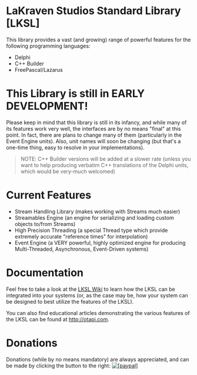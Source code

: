 LaKraven Studios Standard Library [LKSL]
====

This library provides a vast (and growing) range of powerful features for the following programming languages:
  - Delphi
  - C++ Builder
  - FreePascal/Lazarus

This Library is still in EARLY DEVELOPMENT!
====
Please keep in mind that this library is still in its infancy, and while many of its features work very well, the interfaces are by no means "final" at this point.
In fact, there are plans to change many of them (particularly in the Event Engine units). Also, unit names will soon be changing (but that's a one-time thing, easy to resolve in your implementations).

> NOTE: C++ Builder versions will be added at a slower rate (unless you want to help producing verbatim C++ translations of the Delphi units, which would be very-much welcomed)

Current Features
====
  - Stream Handling Library (makes working with Streams much easier)
  - Streamables Engine (an engine for serializing and loading custom objects to/from Streams)
  - High Precision Threading (a special Thread type which provide extremely accurate "reference times" for interpolation)
  - Event Engine (a VERY powerful, highly optimized engine for producing Multi-Threaded, Asynchronous, Event-Driven systems)

Documentation
====
Feel free to take a look at the <a href="https://github.com/LaKraven/LKSL/wiki">LKSL Wiki</a> to learn how the LKSL can be integrated into your systems (or, as the case may be, how your system can be designed to best utilize the features of the LKSL).

You can also find educational articles demonstrating the various features of the LKSL can be found at http://otapi.com.

Donations
====
Donations (while by no means mandatory) are always appreciated, and can be made by clicking the button to the right: <a href="https://www.paypal.com/cgi-bin/webscr?cmd=_s-xclick&hosted_button_id=84FXYZX27EUJL"><img src="https://www.paypalobjects.com/en_US/GB/i/btn/btn_donateCC_LG.gif" alt="[paypal]" /></a>
